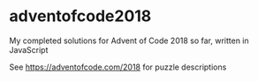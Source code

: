 # adventofcode2018

My completed solutions for Advent of Code 2018 so far, written in JavaScript

See https://adventofcode.com/2018 for puzzle descriptions
